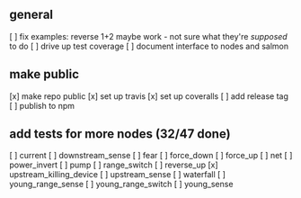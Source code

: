 ## general
[ ] fix examples: reverse 1+2 maybe work - not sure what they're _supposed_ to do
[ ] drive up test coverage
[ ] document interface to nodes and salmon

## make public
[x] make repo public
[x] set up travis
[x] set up coveralls
[ ] add release tag
[ ] publish to npm

## add tests for more nodes (32/47 done)
[ ] current
[ ] downstream_sense
[ ] fear
[ ] force_down
[ ] force_up
[ ] net
[ ] power_invert
[ ] pump
[ ] range_switch
[ ] reverse_up
[x] upstream_killing_device
[ ] upstream_sense
[ ] waterfall
[ ] young_range_sense
[ ] young_range_switch
[ ] young_sense

